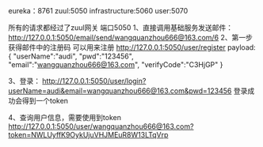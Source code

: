 eureka：8761
zuul:5050
infrastructure:5060
user:5070

所有的请求都经过了zuul网关  端口5050
1、直接调用基础服务发送邮件：http://127.0.0.1:5050/email/send/wangquanzhou666@163.com/6
2、第一步获得邮件中的注册码  可以用来注册  http://127.0.0.1:5050/user/register
payload:
{
    "userName":"audi",
    "pwd":"123456",
    "email":"wangquanzhou666@163.com",
    "verifyCode":"C3HjGP"
}

3、登录：
http://127.0.0.1:5050/user/login?userName=audi&email=wangquanzhou666@163.com&pwd=123456
登录成功会得到一个token  

4、查询用户信息，需要使用到token
http://127.0.0.1:5050/user/wangquanzhou666@163.com?token=NWLUyffK9OykUjuVHJMEuR8W13LTqVrp

